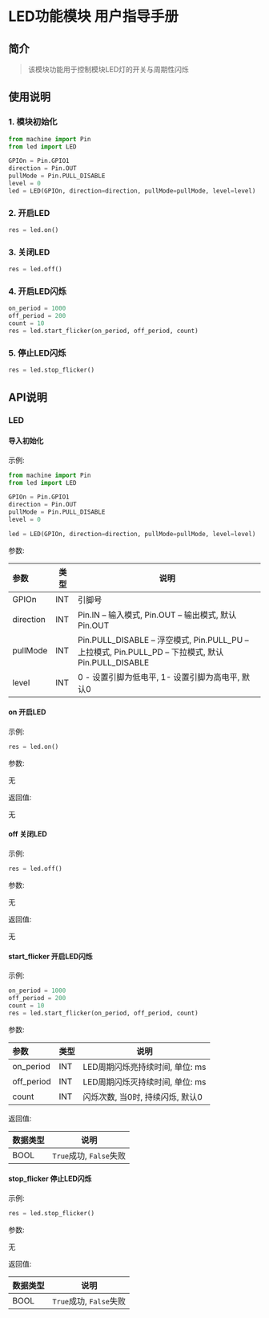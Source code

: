# LED功能模块 用户指导手册

## 简介

> 该模块功能用于控制模块LED灯的开关与周期性闪烁

## 使用说明

### 1. 模块初始化

```python
from machine import Pin
from led import LED

GPIOn = Pin.GPIO1
direction = Pin.OUT
pullMode = Pin.PULL_DISABLE
level = 0
led = LED(GPIOn, direction=direction, pullMode=pullMode, level=level)
```

### 2. 开启LED

```python
res = led.on()
```

### 3. 关闭LED

```python
res = led.off()
```

### 4. 开启LED闪烁

```python
on_period = 1000
off_period = 200
count = 10
res = led.start_flicker(on_period, off_period, count)
```

### 5. 停止LED闪烁

```python
res = led.stop_flicker()
```

## API说明

### LED

#### 导入初始化

示例:

```python
from machine import Pin
from led import LED

GPIOn = Pin.GPIO1
direction = Pin.OUT
pullMode = Pin.PULL_DISABLE
level = 0

led = LED(GPIOn, direction=direction, pullMode=pullMode, level=level)
```

参数:

|参数|类型|说明|
|:---|---|---|
|GPIOn|INT|引脚号|
|direction|INT|Pin.IN – 输入模式, Pin.OUT – 输出模式, 默认Pin.OUT|
|pullMode|INT|Pin.PULL_DISABLE – 浮空模式, Pin.PULL_PU – 上拉模式, Pin.PULL_PD – 下拉模式, 默认Pin.PULL_DISABLE|
|level|INT|0 - 设置引脚为低电平, 1- 设置引脚为高电平, 默认0|

#### on 开启LED

示例:

```python
res = led.on()
```

参数:

无

返回值:

无

#### off 关闭LED

示例:

```python
res = led.off()
```

参数:

无

返回值:

无

#### start_flicker 开启LED闪烁

示例:

```python
on_period = 1000
off_period = 200
count = 10
res = led.start_flicker(on_period, off_period, count)
```

参数:

|参数|类型|说明|
|:---|---|---|
|on_period|INT|LED周期闪烁亮持续时间, 单位: ms|
|off_period|INT|LED周期闪烁灭持续时间, 单位: ms|
|count|INT|闪烁次数, 当0时, 持续闪烁, 默认0|

返回值:

|数据类型|说明|
|:---|---|
|BOOL|`True`成功, `False`失败|

#### stop_flicker 停止LED闪烁

示例:

```python
res = led.stop_flicker()
```

参数:

无

返回值:

|数据类型|说明|
|:---|---|
|BOOL|`True`成功, `False`失败|
